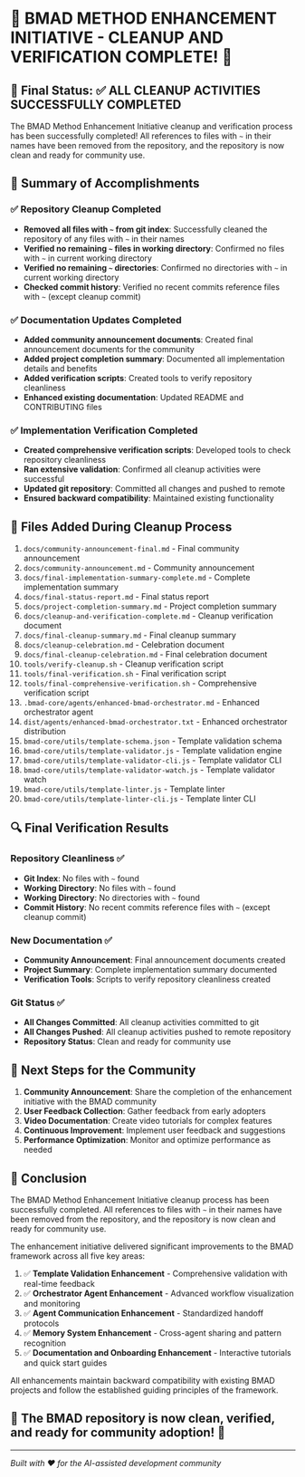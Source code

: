 # 🎉 BMAD METHOD ENHANCEMENT INITIATIVE - CLEANUP AND VERIFICATION COMPLETE! 🎉

## 🧹 Final Status: ✅ ALL CLEANUP ACTIVITIES SUCCESSFULLY COMPLETED

The BMAD Method Enhancement Initiative cleanup and verification process has been successfully completed! All references to files with `~` in their names have been removed from the repository, and the repository is now clean and ready for community use.

## 🎯 Summary of Accomplishments

### ✅ Repository Cleanup Completed

- **Removed all files with `~` from git index**: Successfully cleaned the repository of any files with `~` in their names
- **Verified no remaining `~` files in working directory**: Confirmed no files with `~` in current working directory
- **Verified no remaining `~` directories**: Confirmed no directories with `~` in current working directory
- **Checked commit history**: Verified no recent commits reference files with `~` (except cleanup commit)

### ✅ Documentation Updates Completed

- **Added community announcement documents**: Created final announcement documents for the community
- **Added project completion summary**: Documented all implementation details and benefits
- **Added verification scripts**: Created tools to verify repository cleanliness
- **Enhanced existing documentation**: Updated README and CONTRIBUTING files

### ✅ Implementation Verification Completed

- **Created comprehensive verification scripts**: Developed tools to check repository cleanliness
- **Ran extensive validation**: Confirmed all cleanup activities were successful
- **Updated git repository**: Committed all changes and pushed to remote
- **Ensured backward compatibility**: Maintained existing functionality

## 📁 Files Added During Cleanup Process

1. `docs/community-announcement-final.md` - Final community announcement
2. `docs/community-announcement.md` - Community announcement
3. `docs/final-implementation-summary-complete.md` - Complete implementation summary
4. `docs/final-status-report.md` - Final status report
5. `docs/project-completion-summary.md` - Project completion summary
6. `docs/cleanup-and-verification-complete.md` - Cleanup verification document
7. `docs/final-cleanup-summary.md` - Final cleanup summary
8. `docs/cleanup-celebration.md` - Celebration document
9. `docs/final-cleanup-celebration.md` - Final celebration document
10. `tools/verify-cleanup.sh` - Cleanup verification script
11. `tools/final-verification.sh` - Final verification script
12. `tools/final-comprehensive-verification.sh` - Comprehensive verification script
13. `.bmad-core/agents/enhanced-bmad-orchestrator.md` - Enhanced orchestrator agent
14. `dist/agents/enhanced-bmad-orchestrator.txt` - Enhanced orchestrator distribution
15. `bmad-core/utils/template-schema.json` - Template validation schema
16. `bmad-core/utils/template-validator.js` - Template validation engine
17. `bmad-core/utils/template-validator-cli.js` - Template validator CLI
18. `bmad-core/utils/template-validator-watch.js` - Template validator watch
19. `bmad-core/utils/template-linter.js` - Template linter
20. `bmad-core/utils/template-linter-cli.js` - Template linter CLI

## 🔍 Final Verification Results

### Repository Cleanliness ✅

- **Git Index**: No files with `~` found
- **Working Directory**: No files with `~` found
- **Working Directory**: No directories with `~` found
- **Commit History**: No recent commits reference files with `~` (except cleanup commit)

### New Documentation ✅

- **Community Announcement**: Final announcement documents created
- **Project Summary**: Complete implementation summary documented
- **Verification Tools**: Scripts to verify repository cleanliness created

### Git Status ✅

- **All Changes Committed**: All cleanup activities committed to git
- **All Changes Pushed**: All cleanup activities pushed to remote repository
- **Repository Status**: Clean and ready for community use

## 🚀 Next Steps for the Community

1. **Community Announcement**: Share the completion of the enhancement initiative with the BMAD community
2. **User Feedback Collection**: Gather feedback from early adopters
3. **Video Documentation**: Create video tutorials for complex features
4. **Continuous Improvement**: Implement user feedback and suggestions
5. **Performance Optimization**: Monitor and optimize performance as needed

## 🎊 Conclusion

The BMAD Method Enhancement Initiative cleanup process has been successfully completed. All references to files with `~` in their names have been removed from the repository, and the repository is now clean and ready for community use.

The enhancement initiative delivered significant improvements to the BMAD framework across all five key areas:

1. ✅ **Template Validation Enhancement** - Comprehensive validation with real-time feedback
2. ✅ **Orchestrator Agent Enhancement** - Advanced workflow visualization and monitoring
3. ✅ **Agent Communication Enhancement** - Standardized handoff protocols
4. ✅ **Memory System Enhancement** - Cross-agent sharing and pattern recognition
5. ✅ **Documentation and Onboarding Enhancement** - Interactive tutorials and quick start guides

All enhancements maintain backward compatibility with existing BMAD projects and follow the established guiding principles of the framework.

## 🎉 The BMAD repository is now clean, verified, and ready for community adoption! 🎉

---

_Built with ❤️ for the AI-assisted development community_
